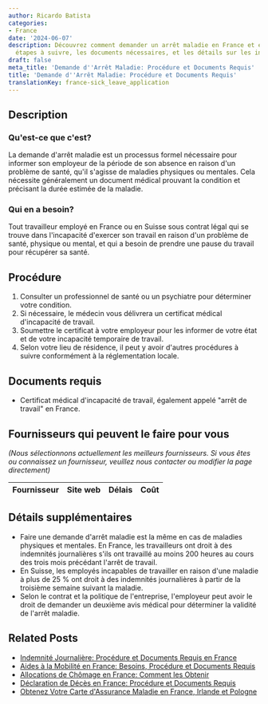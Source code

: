 ```yaml
---
author: Ricardo Batista
categories:
- France
date: '2024-06-07'
description: Découvrez comment demander un arrêt maladie en France et en Suisse, les
  étapes à suivre, les documents nécessaires, et les détails sur les indemnisations.
draft: false
meta_title: 'Demande d''Arrêt Maladie: Procédure et Documents Requis'
title: 'Demande d''Arrêt Maladie: Procédure et Documents Requis'
translationKey: france-sick_leave_application
---
```


## Description
### Qu'est-ce que c'est?
La demande d'arrêt maladie est un processus formel nécessaire pour informer son employeur de la période de son absence en raison d'un problème de santé, qu'il s'agisse de maladies physiques ou mentales. Cela nécessite généralement un document médical prouvant la condition et précisant la durée estimée de la maladie.

### Qui en a besoin?
Tout travailleur employé en France ou en Suisse sous contrat légal qui se trouve dans l'incapacité d'exercer son travail en raison d'un problème de santé, physique ou mental, et qui a besoin de prendre une pause du travail pour récupérer sa santé.

## Procédure
1. Consulter un professionnel de santé ou un psychiatre pour déterminer votre condition.
2. Si nécessaire, le médecin vous délivrera un certificat médical d'incapacité de travail.
3. Soumettre le certificat à votre employeur pour les informer de votre état et de votre incapacité temporaire de travail.
4. Selon votre lieu de résidence, il peut y avoir d'autres procédures à suivre conformément à la réglementation locale.

## Documents requis
- Certificat médical d'incapacité de travail, également appelé "arrêt de travail" en France.

## Fournisseurs qui peuvent le faire pour vous

_(Nous sélectionnons actuellement les meilleurs fournisseurs. Si vous êtes ou connaissez un fournisseur, veuillez nous contacter ou modifier la page directement)_

| Fournisseur     |     Site web    |     Délais       |       Coût       |
| :-------------: | :-------------: |  :-------------: | :-------------: |

## Détails supplémentaires
- Faire une demande d'arrêt maladie est la même en cas de maladies physiques et mentales. En France, les travailleurs ont droit à des indemnités journalières s'ils ont travaillé au moins 200 heures au cours des trois mois précédant l'arrêt de travail.
- En Suisse, les employés incapables de travailler en raison d'une maladie à plus de 25 % ont droit à des indemnités journalières à partir de la troisième semaine suivant la maladie.
- Selon le contrat et la politique de l'entreprise, l'employeur peut avoir le droit de demander un deuxième avis médical pour déterminer la validité de l'arrêt maladie.


## Related Posts

- [Indemnité Journalière: Procédure et Documents Requis en France](https://tramitit.com/fr/guides/france/demande_dindemnites_journalieres/)
- [Aides à la Mobilité en France: Besoins, Procédure et Documents Requis](https://tramitit.com/fr/guides/france/demande_daide_a_la_mobilite/)
- [Allocations de Chômage en France: Comment les Obtenir](https://tramitit.com/fr/guides/france/demande_dallocation_chomage/)
- [Déclaration de Décès en France: Procédure et Documents Requis](https://tramitit.com/fr/guides/france/declaration_de_deces/)
- [Obtenez Votre Carte d'Assurance Maladie en France, Irlande et Pologne](https://tramitit.com/fr/guides/france/demande_de_carte_vitale/)